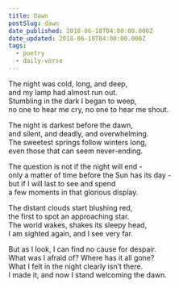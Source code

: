 ```yaml
---
title: Dawn
postSlug: dawn
date_published: 2018-06-18T04:00:00.000Z
date_updated: 2018-06-18T04:00:00.000Z
tags:
  - poetry
  - daily-verse
---
```


The night was cold, long, and deep,  
and my lamp had almost run out.  
Stumbling in the dark I began to weep,  
no one to hear me cry, no one to hear me shout.

The night is darkest before the dawn,  
and silent, and deadly, and overwhelming.  
The sweetest springs follow winters long,  
even those that can seem never-ending.

The question is not if the night will end -  
only a matter of time before the Sun has its day -  
but if I will last to see and spend  
a few moments in that glorious display.

The distant clouds start blushing red,  
the first to spot an approaching star.  
The world wakes, shakes its sleepy head,  
I am sighted again, and I see very far.

But as I look, I can find no cause for despair.  
What was I afraid of? Where has it all gone?  
What I felt in the night clearly isn’t there.  
I made it, and now I stand welcoming the dawn.
